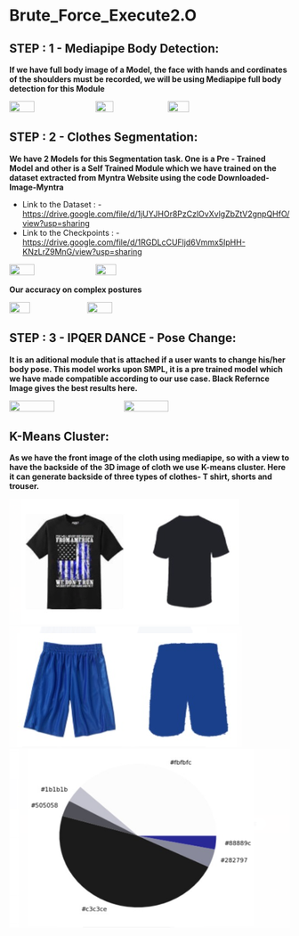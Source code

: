 # Brute_Force_Execute2.O

## STEP : 1 - Mediapipe Body Detection:
**If we have full body image of a Model, the face with hands and cordinates of the shoulders must be recorded, we will be using Mediapipe full body detection for this Module**
<p float="left"> 
<img src="https://user-images.githubusercontent.com/94181768/170849835-b6a42757-5011-4641-92db-6824f182dc2b.png" width="30%" height="30%"/>
<img src="https://user-images.githubusercontent.com/94181768/170849838-582d1a76-96b9-45cf-af44-66d1447d8f00.png" width="25%" height="25%"/>
<img src="https://user-images.githubusercontent.com/94181768/170849932-a768c995-040b-4880-8c61-ecb08d35c7e0.png" width="27.5%" height="27.5%"/>
</p>

## STEP : 2 - Clothes Segmentation:
**We have 2 Models for this Segmentation task. One is a Pre - Trained Model and other is a Self Trained Module which we have trained on the dataset extracted from Myntra Website using the code Downloaded-Image-Myntra**
- Link to the Dataset : - https://drive.google.com/file/d/1jUYJHOr8PzCzlOvXvlgZbZtV2gnpQHfO/view?usp=sharing
- Link to the Checkpoints : - https://drive.google.com/file/d/1RGDLcCUFljd6Vmmx5IpHH-KNzLrZ9MnG/view?usp=sharing
<p float = "left">
  <img src="https://user-images.githubusercontent.com/94181768/170849932-a768c995-040b-4880-8c61-ecb08d35c7e0.png" width="30%" height="30%"/>
  <img src = "https://user-images.githubusercontent.com/94181768/170850385-59bc3538-67d9-4ef8-bb82-149b24b5eb46.png" width="27%" height="27%"/>
</p>

**Our accuracy on complex postures** 

<p float = "left">
  <img src="https://user-images.githubusercontent.com/94181768/170850898-3c741776-2da7-4732-adee-2bdc7ec70e5f.jpg" width="27%" height="20%"/>
  <img src = "https://user-images.githubusercontent.com/94181768/170850923-a7aea94d-8ae1-4599-ad85-56546d879414.png" width="30%" height="45%"/>
</p>

## STEP : 3 - IPQER DANCE - Pose Change:
**It is an aditional module that is attached if a user wants to change his/her body pose. This model works upon SMPL, it is a pre trained model which we have made compatible according to our use case. Black Refernce Image gives the best results here.**

<p float = "left"> 
  <img src = "https://user-images.githubusercontent.com/94181768/170851254-8ea6929b-e9b9-4c97-baee-075c2ca8410f.png" width="40%" height="20%"/>
  <img src = "https://user-images.githubusercontent.com/94181768/170851422-990831d4-25a2-4473-875c-50cf82982ead.png" width="40%" height="20%"/>

</p>



## K-Means Cluster:

**As we have the front image of the cloth using mediapipe, so with a view to have the backside of the 3D image of cloth we use K-means cluster. 
Here it can generate backside of three types of clothes- T shirt, shorts and trouser.** 


![Tshirt](Tshirt.png)
![Shorts](Shorts.png)
![Colour map](Colour_map.png)
